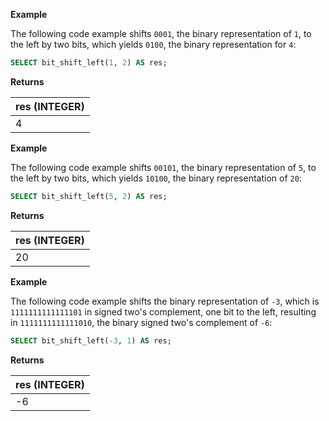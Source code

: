**Example**

The following code example shifts `0001`, the binary representation of `1`, to the left by two bits, which yields `0100`, the binary representation for `4`:

``` sql
SELECT bit_shift_left(1, 2) AS res;
```

**Returns**

| res (INTEGER) |
| :--- |
| 4 |

**Example**

The following code example shifts `00101`, the binary representation of `5`, to the left by two bits, which yields `10100`, the binary representation of `20`:

``` sql
SELECT bit_shift_left(5, 2) AS res;
```

**Returns**

| res (INTEGER) |
| :--- |
| 20 |

**Example**

The following code example shifts the binary representation of `-3`, which is `1111111111111101` in signed two's complement, one bit to the left, resulting in `1111111111111010`, the binary signed two's complement of `-6`:

``` sql
SELECT bit_shift_left(-3, 1) AS res;
```

**Returns**

| res (INTEGER) |
| :--- |
| -6 |